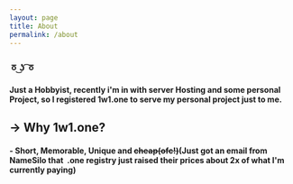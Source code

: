 ```yaml
---
layout: page
title: About
permalink: /about
---
```


### ㆆ ͜ʖ ͡ㆆ
#### Just a Hobbyist, recently i'm in with server Hosting and some personal Project, so I registered 1w1.one to serve my personal project just to me.

## -> Why 1w1.one?
#### -  Short, Memorable, Unique and ~~cheap(ofc!)~~(Just got an email from NameSilo that  .one registry just raised their prices about 2x of what I'm currently paying)